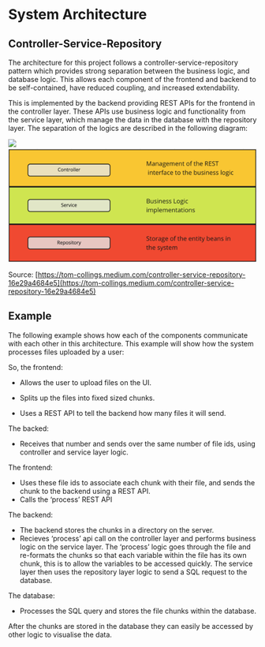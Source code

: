 # System Architecture

## Controller-Service-Repository

The architecture for this project follows a controller-service-repository pattern which provides strong separation between the business logic, and database logic. This allows each component of the frontend and backend to be self-contained, have reduced coupling, and increased extendability.

This is implemented by the backend providing REST APIs for the frontend in the controller layer. These APIs use business logic and functionality from the service layer, which manage the data in the database with the repository layer. The separation of the logics are described in the following diagram:


![](file:///C:/Users/Judy/AppData/Local/Temp/msohtmlclip1/01/clip_image002.jpg)![1666253180277](image/system-archtiecture/1666253180277.png)

Source: [https://tom-collings.medium.com/controller-service-repository-16e29a4684e5](https://tom-collings.medium.com/controller-service-repository-16e29a4684e5)



## Example

The following example shows how each of the components communicate with each other in this architecture. This example will show how the system processes files uploaded by a user:

So, the frontend:

-  Allows the user to upload files on the UI.

- Splits up the files into fixed sized chunks.
- Uses a REST API to tell the backend how many files it will send.


The backed:

- Receives that number and sends over the same number of file ids, using controller and service layer logic.


The frontend:

- Uses these file ids to associate each chunk with their file, and sends the chunk to the backend using a REST API.
- Calls the ‘process’ REST API


The backend:

- The backend stores the chunks in a directory on the server.
- Recieves ‘process’ api call on the controller layer and performs business logic on the service layer. The ‘process’ logic goes through the file and re-formats the chunks so that each variable within the file has its own chunk, this is to allow the variables to be accessed quickly. The service layer then uses the repository layer logic to send a SQL request to the database.


The database:

- Processes the SQL query and stores the file chunks within the database.


After the chunks are stored in the database they can easily be accessed by other logic to visualise the data.
